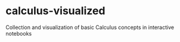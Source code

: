 # calculus-visualized
Collection and visualization of basic Calculus concepts in interactive notebooks
